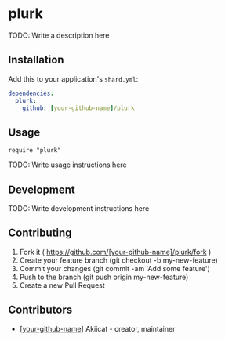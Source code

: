 # plurk

TODO: Write a description here

## Installation

Add this to your application's `shard.yml`:

```yaml
dependencies:
  plurk:
    github: [your-github-name]/plurk
```

## Usage

```crystal
require "plurk"
```

TODO: Write usage instructions here

## Development

TODO: Write development instructions here

## Contributing

1. Fork it ( https://github.com/[your-github-name]/plurk/fork )
2. Create your feature branch (git checkout -b my-new-feature)
3. Commit your changes (git commit -am 'Add some feature')
4. Push to the branch (git push origin my-new-feature)
5. Create a new Pull Request

## Contributors

- [[your-github-name]](https://github.com/[your-github-name]) Akiicat - creator, maintainer
